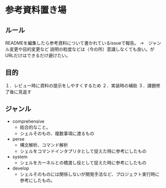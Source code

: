# 参考資料置き場

## ルール
READMEを編集したら参考資料について書かれているissueで報告。
 ->　ジャンル変更や目的変更など
説明の粒度などは（今の所）意識しなくても良い。がURLだけはできるだけ避けたい。

## 目的
１．レビュー時に資料の提示をしやすくするため
２．実装時の補助
３．課題修了後に見返す

## ジャンル
- comprehensive
	- 総合的なこと。
	- シェルそのもの、複数事項に渡るもの
- perse
	- 構文解析、コマンド解析
	- シェルをコマンドインタプリタとして捉えた時に参考にしたもの
- system
	- シェルをカーネルとの橋渡し役として捉えた時に参考にしたもの
- develop
	- シェルそのものには関係しないが開発手法など、プロジェクト実行時に参考にしたもの。